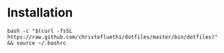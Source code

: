 Installation
============
```
bash -c "$(curl -fsSL https://raw.github.com/christofluethi/dotfiles/master/bin/dotfiles)" && source ~/.bashrc
```


